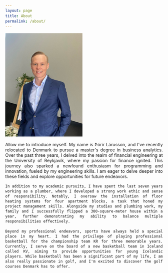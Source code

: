 ```yaml
---
layout: page
title: About
permalink: /about/
---
```


<style>
    .about-image {
        float: left;
        margin-right: 20px;
        margin-bottom: 10px;
        width: 250px; /* Adjust the width as necessary */
    }
    .about-text {
        text-align: justify;
    }
    /* Clear float for small screens or following sections */
    .clear-float {
        clear: both;
    }
</style>

![Þórir Lárusson](/Picture_1.png)

<div class="about-text">
    Allow me to introduce myself. My name is Þórir Lárusson, and I've recently relocated to Denmark to pursue a master's degree in business analytics. Over the past three years, I delved into the realm of financial engineering at the University of Reykjavík, where my passion for finance ignited. This journey also sparked a newfound enthusiasm for programming and innovation, fueled by my engineering skills. I am eager to delve deeper into these fields and explore opportunities for future endeavors.

    In addition to my academic pursuits, I have spent the last seven years working as a plumber, where I developed a strong work ethic and sense of responsibility. Notably, I oversaw the installation of floor heating systems for four apartment blocks, a task that honed my project management skills. Alongside my studies and plumbing work, my family and I successfully flipped a 300-square-meter house within a year, further demonstrating my ability to balance multiple responsibilities effectively.

    Beyond my professional endeavors, sports have always held a special place in my heart. I had the privilege of playing professional basketball for the championship team KR for three memorable years. Currently, I serve on the board of a new basketball team in Iceland called KV, aiming to provide opportunities for young Icelandic players. While basketball has been a significant part of my life, I am also really passionate in golf, and I'm excited to discover the golf courses Denmark has to offer.
</div>


